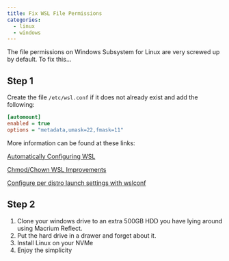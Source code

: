 ```yaml
---
title: Fix WSL File Permissions
categories:
  - linux
  - windows
---
```



The file permissions on Windows Subsystem for Linux are very screwed up by
default. To fix this...

## Step 1

Create the file `/etc/wsl.conf` if it does not already exist and add the
following:

```ini
[automount]
enabled = true
options = "metadata,umask=22,fmask=11"
```

More information can be found at these links:

[Automatically Configuring WSL](https://devblogs.microsoft.com/commandline/automatically-configuring-wsl/)

[Chmod/Chown WSL Improvements](https://devblogs.microsoft.com/commandline/chmod-chown-wsl-improvements/)

[Configure per distro launch settings with wslconf](https://docs.microsoft.com/en-us/windows/wsl/wsl-config#configure-per-distro-launch-settings-with-wslconf)

## Step 2

1. Clone your windows drive to an extra 500GB HDD you have lying around using
   Macrium Reflect.
2. Put the hard drive in a drawer and forget about it.
3. Install Linux on your NVMe
4. Enjoy the simplicity
